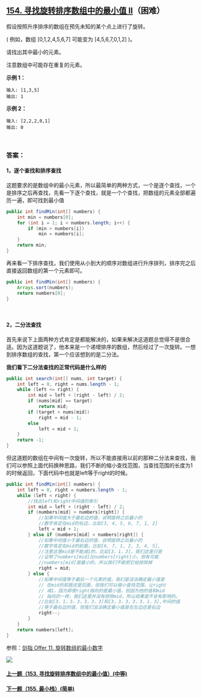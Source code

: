 ## [154. 寻找旋转排序数组中的最小值 II](https://leetcode-cn.com/problems/find-minimum-in-rotated-sorted-array-ii/)（困难）

假设按照升序排序的数组在预先未知的某个点上进行了旋转。

( 例如，数组 [0,1,2,4,5,6,7] 可能变为 [4,5,6,7,0,1,2] )。

请找出其中最小的元素。

注意数组中可能存在重复的元素。

**示例 1：**

```
输入: [1,3,5]
输出: 1
```

**示例 2：**

```
输入: [2,2,2,0,1]
输出: 0
```

<br/>

### 答案：

#### 1，逐个查找和排序查找

这题要求的是数组中的最小元素，所以最简单的两种方式，一个是逐个查找，一个是排序之后再查找，先看一下逐个查找，就是一个个查找，把数组的元素全部都遍历一遍，即可找到最小值

```java
public int findMin(int[] numbers) {
    int min = numbers[0];
    for (int i = 1; i < numbers.length; i++) {
        if (min > numbers[i])
            min = numbers[i];
    }
    return min;
}
```

再来看一下排序查找，我们使用从小到大的顺序对数组进行升序排列，排序完之后直接返回数组的第一个元素即可。

```java
public int findMin(int[] numbers) {
    Arrays.sort(numbers);
    return numbers[0];
}
```

<br/>

#### 2，二分法查找

首先来说下上面两种方式肯定是都能解决的，如果来解决这道题总觉得不是很合适。因为这道题说了，他本来是一个递增排序的数组，然后经过了一次旋转。一想到排序数组的查找，第一个应该想到的是二分法。

**我们看下二分法查找的正常代码是什么样的**

```java
public int search(int[] nums, int target) {
    int left = 0, right = nums.length - 1;
    while (left <= right) {
        int mid = left + (right - left) / 2;
        if (nums[mid] == target)
            return mid;
        if (target < nums[mid])
            right = mid - 1;
        else
            left = mid + 1;
    }
    return -1;
}
```

但这道题的数组在中间有一次旋转，所以不能直接用以前的那种二分法来查找，我们可以参照上面代码换种思路，我们不断的缩小查找范围，当查找范围的长度为1的时候返回，下面代码中也就是left等于right的时候。

```java
public int findMin(int[] numbers) {
    int left = 0, right = numbers.length - 1;
    while (left < right) {
        //找出left和right中间值的索引
        int mid = left + (right - left) / 2;
        if (numbers[mid] > numbers[right]) {
            //如果中间值大于最右边的值，说明旋转之后最小的
            //数字肯定在mid的右边，比如[3, 4, 5, 6, 7, 1, 2]
            left = mid + 1;
        } else if (numbers[mid] < numbers[right]) {
            //如果中间值小于最右边的值，说明旋转之后最小的
            //数字肯定在mid的前面，比如[6, 7, 1, 2, 3, 4, 5],
            //注意这里mid是不能减1的，比如[3，1，3]，我们这里只是
            //证明了numbers[mid]比numbers[right]小，但有可能
            //numbers[mid]是最小的，所以我们不能把它给排除掉
            right = mid;
        } else {
            //如果中间值等于最后一个元素的值，我们是没法确定最小值是
            // 在mid的前面还是后面，但我们可以缩小查找范围，让right
            // 减1，因为即使right指向的是最小值，但因为他的值和mid
            // 指向的一样，我们这里并没有排除mid，所以结果是不会有影响的。
            //比如[3，1，3，3，3，3，3]和[3，3，3，3，3，1，3],中间的值
            //等于最右边的值，但我们没法确定最小值是在左边还是右边
            right--;
        }
    }
    return numbers[left];
}
```



参照：[剑指 Offer 11. 旋转数组的最小数字](https://github.com/sdwwld/leetCode/blob/master/src/main/java/com/wld/java/offer/剑指Offer11.md)



![](https://img-blog.csdnimg.cn/20200807155236311.png)

#### [上一题（153. 寻找旋转排序数组中的最小值）(中等)](https://github.com/sdwwld/leetCode/blob/master/src/main/java/com/wld/java/leetcode/leetCode0153.md)

#### [下一题（155. 最小栈）(简单)](https://github.com/sdwwld/leetCode/blob/master/src/main/java/com/wld/java/leetcode/leetCode0155.md)